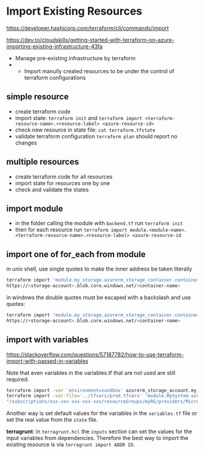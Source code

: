 # Import Existing Resources
https://developer.hashicorp.com/terraform/cli/commands/import

https://dev.to/cloudskills/getting-started-with-terraform-on-azure-importing-existing-infrastructure-43fa

- Manage pre-existing infrastructure by terraform
- - Import manully created resources to be under the control of terraform configurations

## simple resource
- create terraform code
- import state: `terraform init` and `terraform import <terraform-resource-name>.<resource-label> <azure-resource-id>`
- check new resource in state file: `cat terraform.tfstate`
- validate terraform configuration `terraform plan` should report no changes

## multiple resources
- create terraform code for all resources
- import state for resources one by one
- check and validate the states

## import module
- in the folder calling the module with `backend.tf` run `terraform init`
- then for each resource run `terraform import module.<module-name>.<terraform-resource-name>.<resource-label> <azure-resource-id`

## import one of for_each from module
in unix shell, use single quotes to make the inner address be taken literally
```sh
terraform import 'module.my_storage.azurerm_storage_container.container["<container-name>"]' \
https://<storage-account>.blob.core.windows.net/<container-name>
```
in windows the double quotes must be escaped with a backslash and use quotes:
```sh
terraform import 'module.my_storage.azurerm_storage_container.container[\"<container-name>\"]' \
https://<storage-account>.blob.core.windows.net/<container-name>
```

## import with variables
https://stackoverflow.com/questions/57187782/how-to-use-terraform-import-with-passed-in-variables

Note that even variables in the variables.tf that are not used are still required.
```sh
terraform import -var 'environment=sandbox' azurerm_storage_account.my_storage foo
terraform import -var-file='../tfvars/prod.tfvars' 'module.MySystem.azurerm_windows_virtual_machine.windsvm["dsvm0003"]' \
"/subscriptions/xxx-xxx-xxx-xxx-xxx/resourceGroups/myRG/providers/Microsoft.Compute/virtualMachines/DSVM0003"
```

Another way is set default values for the variables in the `variables.tf` file or set the real value from the `state` file.

**terragrunt**: in `terragrunt.hcl` the `inputs` section can set the values for the input variables from dependencies. 
Therefore the best way to import the existing resource is via `terragrunt import ADDR ID`.
